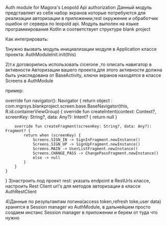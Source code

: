 Auth module for Magora's Leopold Api authorization Данный модуль представляет из себя набор экранов которые потребуются для реализации авторизации в приложении,rest окружение и обработчик ошибок от сервера по leopold api. Модуль выполен на языке программирования Kotlin и соответствует структуре blank project

Как интегрировать: 

1)нужно вызвать модуль инициализации модуля в Application классе проекта: AuthModuleInit.init(this)

2)т.к договорились использовать cicerone ,то описать навигатор в активности Авторизации вашего проекта,для этого активности должна быть унаследована от BaseActivity, ключи экранов находятся в классе Screens в AuthModule

пример:

override fun navigator(): Navigator {
    return object : com.mgrsys.blankproject.screen.base.BaseNavigator(this, R.id.containerViewGroup) {
        override fun createIntent(context: Context?, screenKey: String?, data: Any?): Intent? {
            return null
        }

        override fun createFragment(screenKey: String?, data: Any?): Fragment? {
            return when (screenKey) {
                Screens.SIGN_IN -> SignInFragment.newInstance()
                Screens.SIGN_UP -> SignUpFragment.newInstance()
                Screens.MAIN -> UserListFragment.newInstance()
                Screens.CHANGE_PASS -> ChangePassFragment.newInstance()
                else -> null
            }
        }
    }
}
3)настроить под проект rest: указать endpoint в RestUrls классе, настроить Rest Client url's для методов авторизации в классе AuthRestClient

4)Данные по результамтам логина(access token,refresh toke,user data) хранятся в Session manager из AuthModule, в дальнейшем просто создаем инстанс Session manager в приложении и берем от туда что нужно
